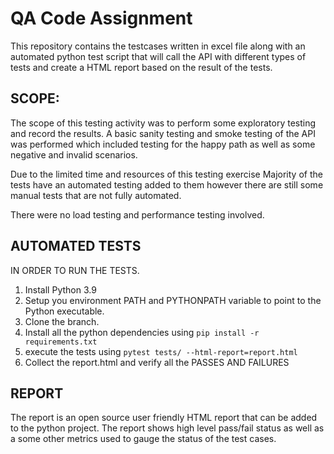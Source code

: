 # QA Code Assignment


This repository contains the testcases written in excel file along with an automated
python test script that will call the API with different types of 
tests and create a HTML report based on the result of the tests. 

## SCOPE: 
The scope of this testing activity was to perform some exploratory 
testing and record the results. 
A basic sanity testing and smoke testing of the API was performed
which included testing for the happy path as well as some
negative and invalid scenarios. 

Due to the limited time and resources of this testing exercise
Majority of the tests have an automated testing added to them
however there are still some manual tests that are not fully
automated. 

There were no load testing and performance testing involved. 
## AUTOMATED TESTS

IN ORDER TO RUN THE TESTS. 
1. Install Python 3.9 
2. Setup you environment PATH and PYTHONPATH variable to 
point to the Python executable.
3. Clone the branch. 
4. Install all the python dependencies using `pip install -r requirements.txt` 
5. execute the tests using `pytest tests/ --html-report=report.html`
6. Collect the report.html and verify all the PASSES AND FAILURES


## REPORT
The report is an open source user friendly HTML report that can
be added to the python project. The report shows high level
pass/fail status as well as a some other metrics used to gauge
the status of the test cases. 
